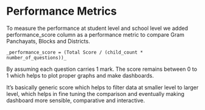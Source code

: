 # Performance Metrics

To measure the performance at student level and school level we added performance_score column as a performance metric to compare Gram Panchayats, Blocks and Districts.


	_performance_score = (Total Score / (child_count * number_of_questions))_


By assuming each question carries 1 mark. The score remains between 0 to 1 which helps to plot proper graphs and make dashboards.

It’s basically generic score which helps to filter data at smaller level to larger level, which helps in fine tuning the comparison and eventually making dashboard more sensible, comparative and interactive.

